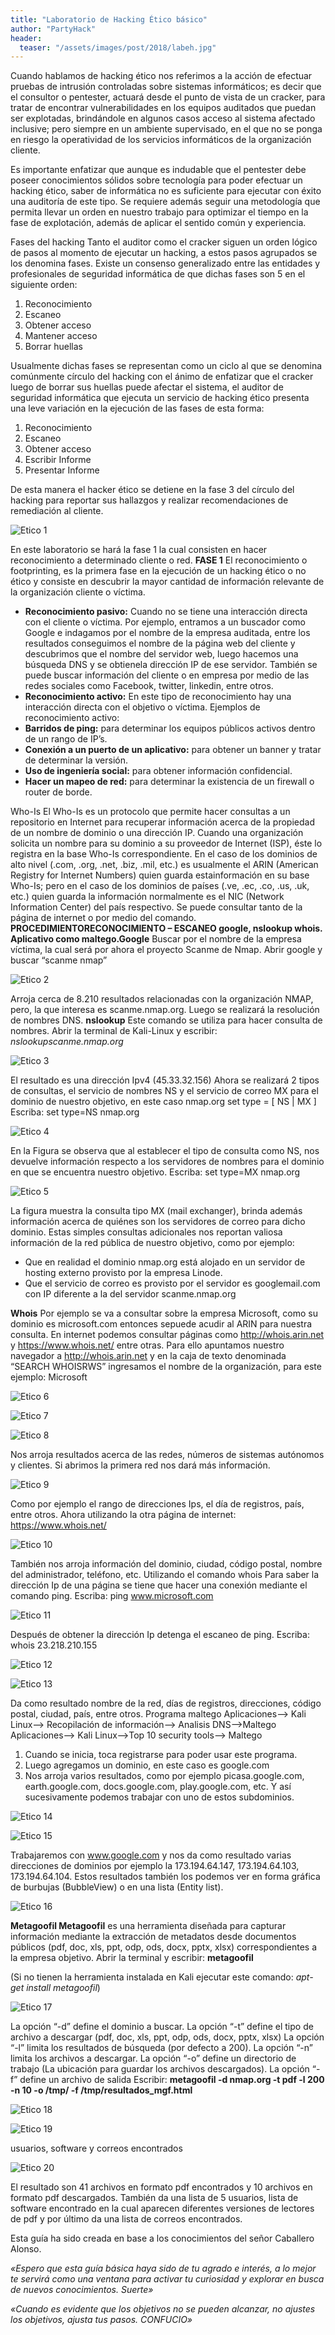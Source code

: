 ```yaml
---
title: "Laboratorio de Hacking Ético básico"
author: "PartyHack"
header: 
  teaser: "/assets/images/post/2018/labeh.jpg"
---
```

	

Cuando hablamos de hacking ético nos referimos a la acción de efectuar pruebas de intrusión controladas sobre  sistemas  informáticos;  es  decir  que  el  consultor  o pentester, actuará desde el punto de vista de un cracker, para tratar de encontrar vulnerabilidades en los equipos auditados que puedan ser explotadas, brindándole  en  algunos  casos acceso  al  sistema  afectado inclusive;  pero  siempre  en  un ambiente  supervisado,  en  el  que  no  se  ponga  en  riesgo  la operatividad  de  los servicios informáticos de la organización cliente.

Es  importante  enfatizar  que  aunque  es  indudable  que  el  pentester  debe  poseer conocimientos  sólidos  sobre  tecnología  para  poder  efectuar  un  hacking ético, saber de informática no es suficiente para ejecutar con éxito una auditoría de este tipo.  Se  requiere además  seguir  una metodología  que permita  llevar  un  orden  en nuestro  trabajo  para  optimizar el tiempo  en la  fase  de  explotación,  además  de aplicar el sentido común y experiencia.

Fases del hacking Tanto el auditor como el cracker siguen un orden lógico de pasos al momento de ejecutar un hacking, a estos pasos agrupados se los denomina fases. Existe un consenso generalizado entre las entidades y profesionales de seguridad informática de que dichas fases son 5 en el siguiente orden:  

1. Reconocimiento
2. Escaneo
3. Obtener acceso
4. Mantener acceso
5. Borrar huellas

Usualmente dichas fases se representan como un ciclo al que se denomina comúnmente círculo del hacking con el ánimo de enfatizar que el cracker luego de borrar sus huellas puede afectar el sistema, el auditor de seguridad informática que ejecuta un servicio de hacking ético presenta una leve variación en la ejecución de las fases de esta forma:  

1. Reconocimiento
2. Escaneo
3. Obtener acceso
4. Escribir Informe
5. Presentar Informe

De esta manera el hacker ético se detiene en la fase 3 del círculo del hacking para reportar sus hallazgos y realizar recomendaciones de remediación al cliente.

![Etico 1](/assets/images/post/2018/etico1.png)

En este laboratorio se hará la fase 1 la cual consisten en hacer reconocimiento a determinado cliente o red. **FASE 1** El reconocimiento o footprinting, es la primera fase en la ejecución de un hacking ético o no ético y consiste en descubrir la mayor cantidad de información relevante de la organización cliente o víctima.

- **Reconocimiento pasivo:** Cuando no se tiene una interacción directa con el cliente o víctima. Por ejemplo, entramos a un buscador como Google e indagamos por el nombre de la empresa auditada, entre los resultados conseguimos el nombre de la página web del cliente y descubrimos que el nombre del servidor web, luego hacemos una búsqueda DNS y se obtienela dirección IP de ese servidor. También se puede buscar información del cliente o en empresa por medio de las redes sociales como Facebook, twitter, linkedin, entre otros.
- **Reconocimiento activo:** En este tipo de reconocimiento hay una interacción directa con el objetivo o víctima. Ejemplos de reconocimiento activo:
- **Barridos de ping:** para determinar los equipos públicos activos dentro de un rango de IP’s.
- **Conexión a un puerto de un aplicativo:** para obtener un banner y tratar de determinar la versión.
- **Uso de ingeniería social:** para obtener información confidencial.
- **Hacer un mapeo de red:** para determinar la existencia de un firewall o router de borde.

Who-Is El Who-Is es un protocolo que permite hacer consultas a un repositorio en Internet para recuperar información acerca de la propiedad de un nombre de dominio o una dirección IP. Cuando una organización solicita un nombre para su dominio a su proveedor de Internet (ISP), éste lo registra en la base Who-Is correspondiente. En el caso de los dominios de alto nivel (.com, .org, .net, .biz, .mil, etc.) es usualmente el ARIN (American Registry for Internet Numbers) quien guarda estainformación en su base   Who-Is; pero en el caso de los dominios de países (.ve, .ec, .co, .us, .uk, etc.) quien guarda la información normalmente es el NIC   (Network Information Center) del país respectivo.   Se puede consultar tanto de la página de internet o por medio del comando. **PROCEDIMIENTORECONOCIMIENTO – ESCANEO google, nslookup whois. Aplicativo como maltego.Google** Buscar por el nombre de la empresa víctima, la cual será por ahora el proyecto Scanme de Nmap.   Abrir google y buscar “scanme nmap” 

![Etico 2](/assets/images/post/2018/etico2.png)

Arroja cerca de 8.210 resultados relacionadas con la organización NMAP, pero, la que interesa es scanme.nmap.org.   Luego se realizará la resolución de nombres DNS. **nslookup** Este comando se utiliza para hacer consulta de nombres. Abrir la terminal de Kali-Linux y escribir: *nslookupscanme.nmap.org*

![Etico 3](/assets/images/post/2018/etico3.png)

<p>El resultado es una dirección Ipv4 (45.33.32.156) Ahora se realizará 2 tipos de consultas, el servicio de nombres NS y el servicio de correo MX para el dominio de nuestro objetivo, en este caso nmap.org set type = [ NS | MX ] Escriba: set type=NS nmap.org</p>

![Etico 4](/assets/images/post/2018/etico4.png)

En la Figura se observa que al establecer el tipo de consulta como NS, nos devuelve información respecto a los servidores de nombres para el dominio en que se encuentra nuestro objetivo.   Escriba: set type=MX nmap.org

![Etico 5](/assets/images/post/2018/etico5.png)

La figura muestra la consulta tipo MX (mail exchanger), brinda además información acerca de quiénes son los servidores de correo para dicho dominio. Estas simples consultas adicionales nos reportan valiosa información de la red pública de nuestro objetivo, como por ejemplo:

- Que en realidad el dominio nmap.org está alojado en un servidor de hosting externo provisto por la empresa Linode.
- Que el servicio de correo es provisto por el servidor es googlemail.com con IP diferente a la del servidor scanme.nmap.org

**Whois** Por ejemplo se va a consultar sobre la empresa Microsoft, como su dominio es microsoft.com entonces sepuede acudir al ARIN para nuestra consulta. En internet podemos consultar páginas como http://whois.arin.net y https://www.whois.net/ entre otras. Para ello apuntamos nuestro navegador a http://whois.arin.net y en la caja de texto denominada “SEARCH WHOISRWS” ingresamos el nombre de la organización, para este ejemplo: Microsoft

![Etico 6](/assets/images/post/2018/etico6.png)

![Etico 7](/assets/images/post/2018/etico7.png)

![Etico 8](/assets/images/post/2018/etico8.png)

Nos arroja resultados acerca de las redes, números de sistemas autónomos y clientes. Si abrimos la primera red nos dará más información.

![Etico 9](/assets/images/post/2018/etico9.png)

Como por ejemplo el rango de direcciones Ips, el día de registros, país, entre otros.   Ahora utilizando la otra página de internet: https://www.whois.net/

![Etico 10](/assets/images/post/2018/etico10.png)

También nos arroja información del dominio, ciudad, código postal, nombre del administrador, teléfono, etc.   Utilizando el comando whois Para saber la dirección Ip de una página se tiene que hacer una conexión mediante el comando ping.   Escriba: ping www.microsoft.com

![Etico 11](/assets/images/post/2018/etico11.png)

Después de obtener la dirección Ip detenga el escaneo de ping. Escriba: whois 23.218.210.155

![Etico 12](/assets/images/post/2018/etico12.png)

![Etico 13](/assets/images/post/2018/etico13.png)

Da como resultado nombre de la red, días de registros, direcciones, código postal, ciudad, país, entre otros. Programa maltego Aplicaciones–> Kali Linux–> Recopilación de información–> Analisis DNS–>Maltego Aplicaciones–> Kali Linux–>Top 10 security tools–> Maltego

1. Cuando se inicia, toca registrarse para poder usar este programa.
2. Luego agregamos un dominio, en este caso es google.com
3. Nos arroja varios resultados, como por ejemplo picasa.google.com, earth.google.com, docs.google.com, play.google.com, etc. Y así sucesivamente podemos trabajar con uno de estos subdominios.

![Etico 14](/assets/images/post/2018/etico14.png)

![Etico 15](/assets/images/post/2018/etico15.png)

Trabajaremos con www.google.com y nos da como resultado varias direcciones de dominios por ejemplo la 173.194.64.147, 173.194.64.103, 173.194.64.104. Estos resultados también los podemos ver en forma gráfica de burbujas (BubbleView) o en una lista (Entity list).

![Etico 16](/assets/images/post/2018/etico16.png)

**Metagoofil Metagoofil** es una herramienta diseñada para capturar información mediante la extracción de metadatos desde documentos públicos (pdf, doc, xls, ppt, odp, ods, docx, pptx, xlsx) correspondientes a la empresa objetivo.   Abrir la terminal y escribir: **metagoofil**

(Si no tienen la herramienta instalada en Kali ejecutar este comando: *apt-get install metagoofil*)

![Etico 17](/assets/images/post/2018/etico17.png)

La opción “-d” define el dominio a buscar. La opción “-t” define el tipo de archivo a descargar (pdf, doc, xls, ppt, odp, ods, docx, pptx, xlsx) La opción “-l” limita los resultados de búsqueda (por defecto a 200). La opción “-n” limita los archivos a descargar. La opción “-o” define un directorio de trabajo (La ubicación para guardar los archivos descargados). La opción “-f” define un archivo de salida Escribir: **metagoofil -d nmap.org -t pdf -l 200 -n 10 -o /tmp/ -f /tmp/resultados_mgf.html**

![Etico 18](/assets/images/post/2018/etico18.png)

![Etico 19](/assets/images/post/2018/etico19.png)

usuarios, software y correos encontrados  

![Etico 20](/assets/images/post/2018/etico20.png)

El resultado son 41 archivos en formato pdf encontrados y 10 archivos en formato pdf descargados. También da una lista de 5 usuarios, lista de software encontrado en la cual aparecen diferentes versiones de lectores de pdf y por último da una lista de correos encontrados.

Esta guía ha sido creada en base a los conocimientos del señor Caballero Alonso.

*«Espero que esta guía básica haya sido de tu agrado e interés,  a lo mejor te servirá como una ventana para activar tu curiosidad y explorar en busca de nuevos conocimientos. Suerte»*

*«Cuando es evidente que los objetivos no se pueden alcanzar, no ajustes los objetivos, ajusta tus pasos. CONFUCIO»*
